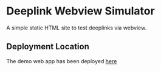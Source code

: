 # Deeplink Webview Simulator
A simple static HTML site to test deeplinks via webview.

## Deployment Location
The demo web app has been deployed [here](http://bit.ly/deeplink-simulator)
